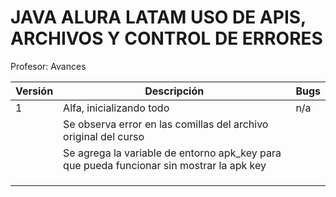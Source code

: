 # JAVA ALURA LATAM USO DE APIS, ARCHIVOS Y CONTROL DE ERRORES 
Profesor: 
Avances

| Versión | Descripción                                                                              | Bugs |
|---------|------------------------------------------------------------------------------------------|------|
| 1        | Alfa, inicializando todo                                                                 | n/a  |
|         | Se observa error en las comillas del archivo original del curso                          |      |
|         | Se agrega la variable de entorno apk_key para que pueda funcionar sin mostrar la apk key |      |
|         |                                                                                          |      |
|         |                                                                                          |      |
|         |                                                                                          |      |
